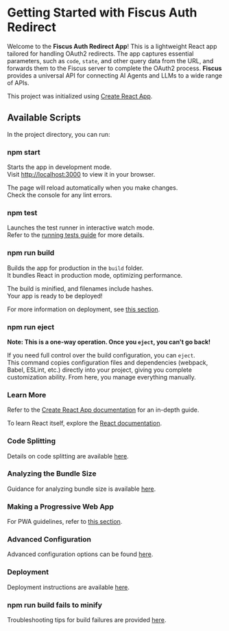 # Getting Started with Fiscus Auth Redirect

Welcome to the **Fiscus Auth Redirect App**! This is a lightweight React app tailored for handling OAuth2 redirects. The app captures essential parameters, such as `code`, `state`, and other query data from the URL, and forwards them to the Fiscus server to complete the OAuth2 process. **Fiscus** provides a universal API for connecting AI Agents and LLMs to a wide range of APIs.

This project was initialized using [Create React App](https://github.com/facebook/create-react-app).

## Available Scripts

In the project directory, you can run:

### npm start

Starts the app in development mode.  
Visit [http://localhost:3000](http://localhost:3000) to view it in your browser.

The page will reload automatically when you make changes.  
Check the console for any lint errors.

### npm test

Launches the test runner in interactive watch mode.  
Refer to the [running tests guide](https://facebook.github.io/create-react-app/docs/running-tests) for more details.

### npm run build

Builds the app for production in the `build` folder.  
It bundles React in production mode, optimizing performance.

The build is minified, and filenames include hashes.  
Your app is ready to be deployed!

For more information on deployment, see [this section](https://facebook.github.io/create-react-app/docs/deployment).

### npm run eject

**Note: This is a one-way operation. Once you `eject`, you can't go back!**

If you need full control over the build configuration, you can `eject`.  
This command copies configuration files and dependencies (webpack, Babel, ESLint, etc.) directly into your project, giving you complete customization ability. From here, you manage everything manually.

### Learn More

Refer to the [Create React App documentation](https://facebook.github.io/create-react-app/docs/getting-started) for an in-depth guide.

To learn React itself, explore the [React documentation](https://reactjs.org/).

### Code Splitting

Details on code splitting are available [here](https://facebook.github.io/create-react-app/docs/code-splitting).

### Analyzing the Bundle Size

Guidance for analyzing bundle size is available [here](https://facebook.github.io/create-react-app/docs/analyzing-the-bundle-size).

### Making a Progressive Web App

For PWA guidelines, refer to [this section](https://facebook.github.io/create-react-app/docs/making-a-progressive-web-app).

### Advanced Configuration

Advanced configuration options can be found [here](https://facebook.github.io/create-react-app/docs/advanced-configuration).

### Deployment

Deployment instructions are available [here](https://facebook.github.io/create-react-app/docs/deployment).

### npm run build fails to minify

Troubleshooting tips for build failures are provided [here](https://facebook.github.io/create-react-app/docs/troubleshooting#npm-run-build-fails-to-minify).
